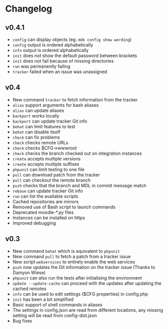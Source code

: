 Changelog
=========

v0.4.1
------

* `config` can display objects (eg. `mdk config show wording`)
* `config` output is ordered alphabetically
* `info` output is ordered alphabetically
* `init` does not show the default password between brackets
* `init` does not fail because of missing directories
* `run` was permanently failing
* `tracker` failed when an issue was unassigned

v0.4
----

* New command `tracker` to fetch information from the tracker
* `alias` support arguments for bash aliases
* `alias` can update aliases
* `backport` works locally
* `backport` can update tracker Git info
* `behat` can limit features to test
* `behat` can disable itself
* `check` can fix problems
* `check` checks remote URLs
* `check` checks $CFG->wwwroot
* `check` checks the branch checked out on integration instances
* `create` accepts multiple versions
* `create` accepts multiple suffixes
* `phpunit` can limit testing to one file
* `pull` can download patch from the tracker
* `pull` can checkout the remote branch
* `push` checks that the branch and MDL in commit message match
* `rebase` can update tracker Git info
* `run` can list the available scripts
* Cached repositories are mirrors
* Removed use of Bash script to launch commands
* Deprecated moodle-*.py files
* Instances can be installed on https
* Improved debugging


v0.3
----

* New command `behat` which is equivalent to `phpunit`
* New command `pull` to fetch a patch from a tracker issue
* New script `webservices` to entirely enable the web services
* `push` now updates the Git information on the tracker issue (Thanks to Damyon Wiese)
* `phpunit` can also run the tests after initialising the environment
* `update --update-cache` can proceed with the updates after updating the cached remotes
* `info` can be used to edit settings ($CFG properties) in config.php
* `init` has been a bit simplified
* Basic support of shell commands in aliases
* The settings in config.json are read from different locations, any missing setting will be read from config-dist.json
* Bug fixes
